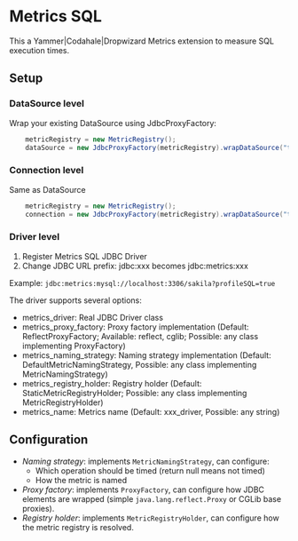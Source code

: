 # Metrics SQL

This a Yammer|Codahale|Dropwizard Metrics extension to measure SQL execution times.

## Setup

### DataSource level

Wrap your existing DataSource using JdbcProxyFactory:

```java
    metricRegistry = new MetricRegistry();
    dataSource = new JdbcProxyFactory(metricRegistry).wrapDataSource("test", existingDataSource);
```

### Connection level

Same as DataSource
```java
    metricRegistry = new MetricRegistry();
    connection = new JdbcProxyFactory(metricRegistry).wrapDataSource("test", existingConnection);
```

### Driver level

1. Register Metrics SQL JDBC Driver
2. Change JDBC URL prefix: jdbc:xxx becomes jdbc:metrics:xxx

Example: `jdbc:metrics:mysql://localhost:3306/sakila?profileSQL=true`

The driver supports several options:

* metrics_driver: Real JDBC Driver class
* metrics_proxy_factory: Proxy factory implementation (Default: ReflectProxyFactory; Available: reflect, cglib; Possible: any class implementing ProxyFactory)
* metrics_naming_strategy: Naming strategy implementation (Default: DefaultMetricNamingStrategy, Possible: any class implementing MetricNamingStrategy)
* metrics_registry_holder: Registry holder (Default: StaticMetricRegistryHolder; Possible: any class implementing MetricRegistryHolder)
* metrics_name: Metrics name (Default: xxx_driver, Possible: any string)

## Configuration

* *Naming strategy*:  implements `MetricNamingStrategy`, can configure:
    * Which operation should be timed (return null means not timed)
    * How the metric is named
* *Proxy factory*: implements `ProxyFactory`, can configure how JDBC elements are wrapped (simple `java.lang.reflect.Proxy` or CGLib base proxies).
* *Registry holder*: implements `MetricRegistryHolder`, can configure how the metric registry is resolved.
